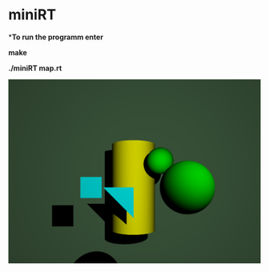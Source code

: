 # miniRT

***To run the programm enter**

**make**

**./miniRT map.rt**

![alt text](https://github.com/an-karina/miniRT/blob/main/figures.png)
